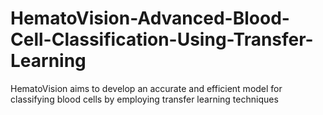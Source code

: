 # HematoVision-Advanced-Blood-Cell-Classification-Using-Transfer-Learning
HematoVision aims to develop an accurate and efficient model for classifying blood cells by employing transfer learning techniques
